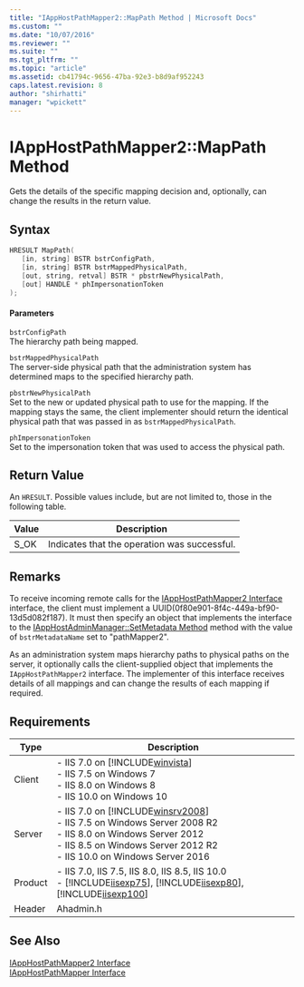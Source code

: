 ```yaml
---
title: "IAppHostPathMapper2::MapPath Method | Microsoft Docs"
ms.custom: ""
ms.date: "10/07/2016"
ms.reviewer: ""
ms.suite: ""
ms.tgt_pltfrm: ""
ms.topic: "article"
ms.assetid: cb41794c-9656-47ba-92e3-b8d9af952243
caps.latest.revision: 8
author: "shirhatti"
manager: "wpickett"
---
```

# IAppHostPathMapper2::MapPath Method
Gets the details of the specific mapping decision and, optionally, can change the results in the return value.  
  
## Syntax  
  
```cpp  
HRESULT MapPath(  
   [in, string] BSTR bstrConfigPath,  
   [in, string] BSTR bstrMappedPhysicalPath,  
   [out, string, retval] BSTR * pbstrNewPhysicalPath,  
   [out] HANDLE * phImpersonationToken  
);  
```  
  
#### Parameters  
 `bstrConfigPath`  
 The hierarchy path being mapped.  
  
 `bstrMappedPhysicalPath`  
 The server-side physical path that the administration system has determined maps to the specified hierarchy path.  
  
 `pbstrNewPhysicalPath`  
 Set to the new or updated physical path to use for the mapping. If the mapping stays the same, the client implementer should return the identical physical path that was passed in as `bstrMappedPhysicalPath`.  
  
 `phImpersonationToken`  
 Set to the impersonation token that was used to access the physical path.  
  
## Return Value  
 An `HRESULT`. Possible values include, but are not limited to, those in the following table.  
  
|Value|Description|  
|-----------|-----------------|  
|S_OK|Indicates that the operation was successful.|  
  
## Remarks  
 To receive incoming remote calls for the [IAppHostPathMapper2 Interface](../../web-development-reference\webdev-native-api-reference/iapphostpathmapper2-interface.md) interface, the client must implement a UUID(0f80e901-8f4c-449a-bf90-13d5d082f187). It must then specify an object that implements the interface to the [IAppHostAdminManager::SetMetadata Method](../../web-development-reference\webdev-native-api-reference/iapphostadminmanager-setmetadata-method.md) method with the value of `bstrMetadataName` set to "pathMapper2".  
  
 As an administration system maps hierarchy paths to physical paths on the server, it optionally calls the client-supplied object that implements the `IAppHostPathMapper2` interface. The implementer of this interface receives details of all mappings and can change the results of each mapping if required.  
  
## Requirements  
  
|Type|Description|  
|----------|-----------------|  
|Client|-   IIS 7.0 on [!INCLUDE[winvista](../../wmi-provider/includes/winvista-md.md)]<br />-   IIS 7.5 on Windows 7<br />-   IIS 8.0 on Windows 8<br />-   IIS 10.0 on Windows 10|  
|Server|-   IIS 7.0 on [!INCLUDE[winsrv2008](../../wmi-provider/includes/winsrv2008-md.md)]<br />-   IIS 7.5 on Windows Server 2008 R2<br />-   IIS 8.0 on Windows Server 2012<br />-   IIS 8.5 on Windows Server 2012 R2<br />-   IIS 10.0 on Windows Server 2016|  
|Product|-   IIS 7.0, IIS 7.5, IIS 8.0, IIS 8.5, IIS 10.0<br />-   [!INCLUDE[iisexp75](../../web-development-reference/native-code-api-reference/includes/iisexp75-md.md)], [!INCLUDE[iisexp80](../../web-development-reference/native-code-api-reference/includes/iisexp80-md.md)], [!INCLUDE[iisexp100](../../web-development-reference/native-code-api-reference/includes/iisexp100-md.md)]|  
|Header|Ahadmin.h|  
  
## See Also  
 [IAppHostPathMapper2 Interface](../../web-development-reference\webdev-native-api-reference/iapphostpathmapper2-interface.md)   
 [IAppHostPathMapper Interface](../../web-development-reference\webdev-native-api-reference/iapphostpathmapper-interface.md)